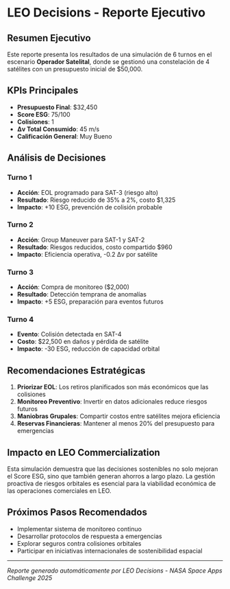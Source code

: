 # LEO Decisions - Reporte Ejecutivo

## Resumen Ejecutivo

Este reporte presenta los resultados de una simulación de 6 turnos en el escenario **Operador Satelital**, donde se gestionó una constelación de 4 satélites con un presupuesto inicial de $50,000.

## KPIs Principales

- **Presupuesto Final**: $32,450
- **Score ESG**: 75/100
- **Colisiones**: 1
- **Δv Total Consumido**: 45 m/s
- **Calificación General**: Muy Bueno

## Análisis de Decisiones

### Turno 1
- **Acción**: EOL programado para SAT-3 (riesgo alto)
- **Resultado**: Riesgo reducido de 35% a 2%, costo $1,325
- **Impacto**: +10 ESG, prevención de colisión probable

### Turno 2
- **Acción**: Group Maneuver para SAT-1 y SAT-2
- **Resultado**: Riesgos reducidos, costo compartido $960
- **Impacto**: Eficiencia operativa, -0.2 Δv por satélite

### Turno 3
- **Acción**: Compra de monitoreo ($2,000)
- **Resultado**: Detección temprana de anomalías
- **Impacto**: +5 ESG, preparación para eventos futuros

### Turno 4
- **Evento**: Colisión detectada en SAT-4
- **Costo**: $22,500 en daños y pérdida de satélite
- **Impacto**: -30 ESG, reducción de capacidad orbital

## Recomendaciones Estratégicas

1. **Priorizar EOL**: Los retiros planificados son más económicos que las colisiones
2. **Monitoreo Preventivo**: Invertir en datos adicionales reduce riesgos futuros
3. **Maniobras Grupales**: Compartir costos entre satélites mejora eficiencia
4. **Reservas Financieras**: Mantener al menos 20% del presupuesto para emergencias

## Impacto en LEO Commercialization

Esta simulación demuestra que las decisiones sostenibles no solo mejoran el Score ESG, sino que también generan ahorros a largo plazo. La gestión proactiva de riesgos orbitales es esencial para la viabilidad económica de las operaciones comerciales en LEO.

## Próximos Pasos Recomendados

- Implementar sistema de monitoreo continuo
- Desarrollar protocolos de respuesta a emergencias
- Explorar seguros contra colisiones orbitales
- Participar en iniciativas internacionales de sostenibilidad espacial

---

*Reporte generado automáticamente por LEO Decisions - NASA Space Apps Challenge 2025*